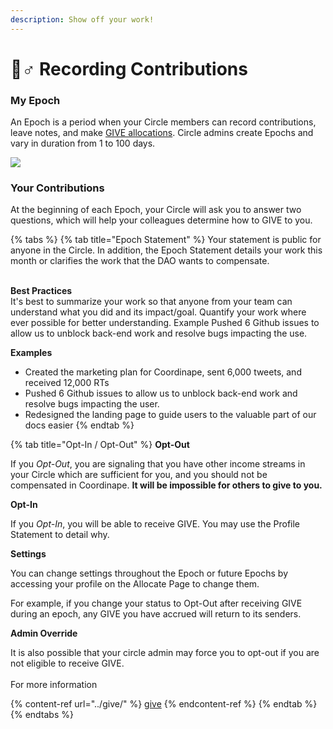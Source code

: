 ```yaml
---
description: Show off your work!
---
```


# 🏃♂ Recording Contributions

### My Epoch

An Epoch is a period when your Circle members can record contributions, leave notes, and make [GIVE allocations](../give/). Circle admins create Epochs and vary in duration from 1 to 100 days.

![](<../../.gitbook/assets/Contribute to allocate.gif>)

### Your Contributions

At the beginning of each Epoch, your Circle will ask you to answer two questions, which will help your colleagues determine how to GIVE to you.

{% tabs %}
{% tab title="Epoch Statement" %}
Your statement is public for anyone in the Circle. In addition, the Epoch Statement details your work this month or clarifies the work that the DAO wants to compensate.

\
**Best Practices**\
It's best to summarize your work so that anyone from your team can understand what you did and its impact/goal. Quantify your work where ever possible for better understanding. Example Pushed 6 Github issues to allow us to unblock back-end work and resolve bugs impacting the use.

**Examples**

* Created the marketing plan for Coordinape, sent 6,000 tweets, and received 12,000 RTs
* Pushed 6 Github issues to allow us to unblock back-end work and resolve bugs impacting the user.
* Redesigned the landing page to guide users to the valuable part of our docs easier
{% endtab %}

{% tab title="Opt-In / Opt-Out" %}
**Opt-Out**

If you _Opt-Out_, you are signaling that you have other income streams in your Circle which are sufficient for you, and you should not be compensated in Coordinape. **It will be impossible for others to give to you.**

**Opt-In**

If you _Opt-In_, you will be able to receive GIVE. You may use the Profile Statement to detail why.

**Settings**

You can change settings throughout the Epoch or future Epochs by accessing your profile on the Allocate Page to change them.&#x20;

For example, if you change your status to Opt-Out after receiving GIVE during an epoch, any GIVE you have accrued will return to its senders.

**Admin Override**

It is also possible that your circle admin may force you to opt-out if you are not eligible to receive GIVE.\
\
For more information

{% content-ref url="../give/" %}
[give](../give/)
{% endcontent-ref %}
{% endtab %}
{% endtabs %}
